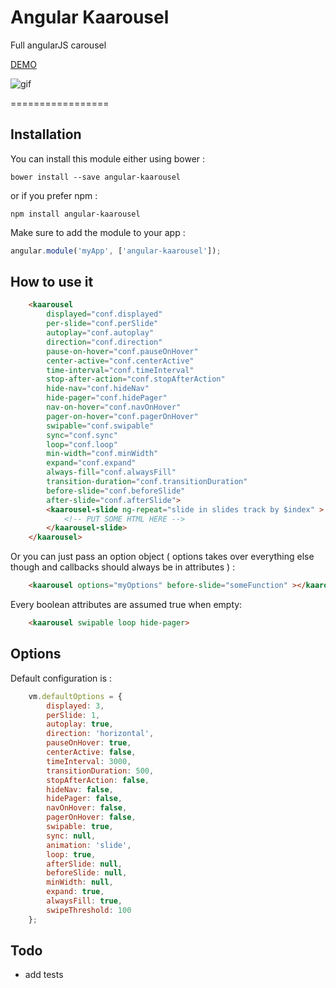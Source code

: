 # Angular Kaarousel

Full angularJS carousel

[DEMO](http://corentin-gautier.github.io/angular-kaarousel/)

![gif](http://i.imgur.com/saSLBxc.gif)

=================
## Installation

You can install this module either using bower :

`bower install --save angular-kaarousel`

or if you prefer npm :

`npm install angular-kaarousel`

Make sure to add the module to your app :

```javascript
angular.module('myApp', ['angular-kaarousel']);
```

## How to use it

```html
    <kaarousel
        displayed="conf.displayed"
        per-slide="conf.perSlide"
        autoplay="conf.autoplay"
        direction="conf.direction"
        pause-on-hover="conf.pauseOnHover"
        center-active="conf.centerActive"
        time-interval="conf.timeInterval"
        stop-after-action="conf.stopAfterAction"
        hide-nav="conf.hideNav"
        hide-pager="conf.hidePager"
        nav-on-hover="conf.navOnHover"
        pager-on-hover="conf.pagerOnHover"
        swipable="conf.swipable"
        sync="conf.sync"
        loop="conf.loop"
        min-width="conf.minWidth"
        expand="conf.expand"
        always-fill="conf.alwaysFill"
        transition-duration="conf.transitionDuration"
        before-slide="conf.beforeSlide"
        after-slide="conf.afterSlide">
        <kaarousel-slide ng-repeat="slide in slides track by $index" >
            <!-- PUT SOME HTML HERE -->
        </kaarousel-slide>
    </kaarousel>
```

Or you can just pass an option object ( options takes over everything else though and callbacks should always be in attributes ) :

```html
    <kaarousel options="myOptions" before-slide="someFunction" ></kaarousel>
```

Every boolean attributes are assumed true when empty:

```html
    <kaarousel swipable loop hide-pager>
```

## Options

Default configuration is :

```javascript
    vm.defaultOptions = {
        displayed: 3,
        perSlide: 1,
        autoplay: true,
        direction: 'horizontal',
        pauseOnHover: true,
        centerActive: false,
        timeInterval: 3000,
        transitionDuration: 500,
        stopAfterAction: false,
        hideNav: false,
        hidePager: false,
        navOnHover: false,
        pagerOnHover: false,
        swipable: true,
        sync: null,
        animation: 'slide',
        loop: true,
        afterSlide: null,
        beforeSlide: null,
        minWidth: null,
        expand: true,
        alwaysFill: true,
        swipeThreshold: 100
    };
```

## Todo

- add tests
